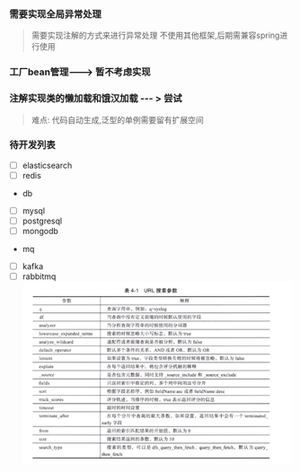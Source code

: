 ### 需要实现全局异常处理
> 需要实现注解的方式来进行异常处理
> 不使用其他框架,后期需兼容spring进行使用
### 工厂bean管理---> 暂不考虑实现
### 注解实现类的懒加载和饿汉加载 --- > 尝试

> 难点: 代码自动生成,泛型的单例需要留有扩展空间
### 待开发列表

- [ ] elasticsearch
- [ ] redis
* db
- [ ] mysql
- [ ] postgresql
- [ ] mongodb
* mq
- [ ] kafka
- [ ] rabbitmq
![img.png](img.png)